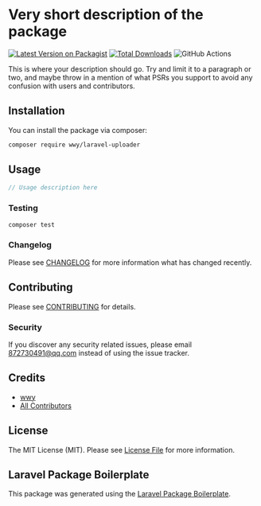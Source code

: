 # Very short description of the package

[![Latest Version on Packagist](https://img.shields.io/packagist/v/wwy/laravel-uploader.svg?style=flat-square)](https://packagist.org/packages/wwy/laravel-uploader)
[![Total Downloads](https://img.shields.io/packagist/dt/wwy/laravel-uploader.svg?style=flat-square)](https://packagist.org/packages/wwy/laravel-uploader)
![GitHub Actions](https://github.com/wwy/laravel-uploader/actions/workflows/main.yml/badge.svg)

This is where your description should go. Try and limit it to a paragraph or two, and maybe throw in a mention of what PSRs you support to avoid any confusion with users and contributors.

## Installation

You can install the package via composer:

```bash
composer require wwy/laravel-uploader
```

## Usage

```php
// Usage description here
```

### Testing

```bash
composer test
```

### Changelog

Please see [CHANGELOG](CHANGELOG.md) for more information what has changed recently.

## Contributing

Please see [CONTRIBUTING](CONTRIBUTING.md) for details.

### Security

If you discover any security related issues, please email 872730491@qq.com instead of using the issue tracker.

## Credits

-   [wwy](https://github.com/w872730491w)
-   [All Contributors](../../contributors)

## License

The MIT License (MIT). Please see [License File](LICENSE.md) for more information.

## Laravel Package Boilerplate

This package was generated using the [Laravel Package Boilerplate](https://laravelpackageboilerplate.com).
